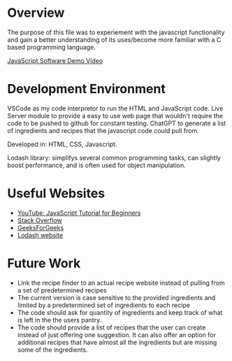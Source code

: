# Overview
The purpose of this file was to experiement with the javascript functionality and gain a better understanding of its uses/become more familiar with a C based programming language.


[JavaScript Software Demo Video](https://youtu.be/Nn7whl2fvfo)

# Development Environment
VSCode as my code interpretor to run the HTML and JavaScript code.
Live Server module to provide a easy to use web page that wouldn't require the code to be pushed to github for constant testing.
ChatGPT to generate a list of ingredients and recipes that the javascript code could pull from.

Developed in:
HTML, CSS, Javascript. 

Lodash library: 
simplifys several common programming tasks, can slightly boost performance, and is often used for object manipulation.

# Useful Websites

- [YouTube: JavaScript Tutorial for Beginners](https://youtu.be/W6NZfCO5SIk)
- [Stack Overflow](https://stackoverflow.com/questions/578095/how-to-get-data-with-javascript-from-another-server)
- [GeeksForGeeks](https://www.geeksforgeeks.org/how-to-parse-json-data-in-javascript/)
- [Lodash website](https://lodash.com/#:~:text=Lodash%20makes%20JavaScript%20easier%20by,Manipulating%20%26%20testing%20values)


# Future Work

- Link the recipe finder to an actual recipe website instead of pulling from a set of predetermined recipes
- The current version is case sensitive to the provided ingredients and limited by a predetermined set of ingredients to each recipe
- The code should ask for quantity of ingredients and keep track of what is left in the the users pantry. 
- The code should provide a list of recipes that the user can create instead of just offering one suggestion. It can also offer an option for additional recipes that have almost all the ingredients but are missing some of the ingredients.
